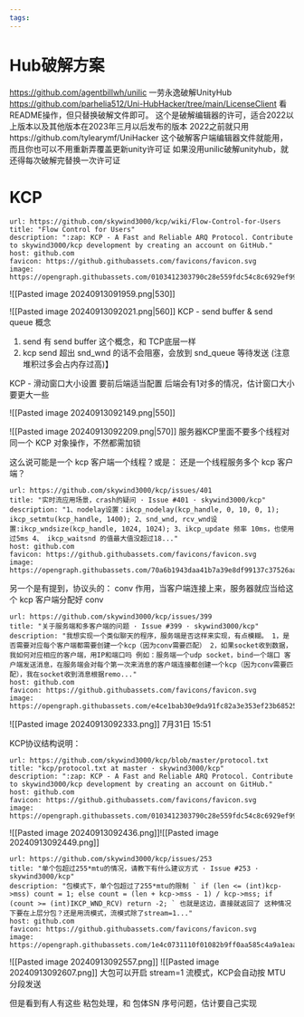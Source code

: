 ```yaml
---
tags:
---
```

# Hub破解方案
https://github.com/agentbillwh/unilic
一劳永逸破解UnityHub
https://github.com/parhelia512/Uni-HubHacker/tree/main/LicenseClient
看README操作，但只替换破解文件即可。
这个是破解编辑器的许可，适合2022以上版本以及其他版本在2023年三月以后发布的版本
2022之前就只用https://github.com/tylearymf/UniHacker 这个破解客户端编辑器文件就能用，而且你也可以不用重新弄覆盖更新unity许可证
如果没用unilic破解unityhub，就还得每次破解完替换一次许可证

# KCP
```cardlink
url: https://github.com/skywind3000/kcp/wiki/Flow-Control-for-Users
title: "Flow Control for Users"
description: ":zap: KCP - A Fast and Reliable ARQ Protocol. Contribute to skywind3000/kcp development by creating an account on GitHub."
host: github.com
favicon: https://github.githubassets.com/favicons/favicon.svg
image: https://opengraph.githubassets.com/0103412303790c28e559fdc54c8c6929ef9982138a3a94217dfc3663b7c61447/skywind3000/kcp
```

![[Pasted image 20240913091959.png|530]]

![[Pasted image 20240913092021.png|560]]
KCP - send buffer & send queue 概念
1. send 有 send buffer 这个概念，和 TCP底层一样
2. kcp send 超出 snd_wnd 的话不会阻塞，会放到 snd_queue 等待发送 (注意堆积过多会占内存过高)】

KCP - 滑动窗口大小设置
要前后端适当配置
后端会有1对多的情况，估计窗口大小要更大一些

![[Pasted image 20240913092149.png|550]]

![[Pasted image 20240913092209.png|570]]
服务器KCP里面不要多个线程对同一个 KCP 对象操作，不然都需加锁

这么说可能是一个 kcp 客户端一个线程？或是： 还是一个线程服务多个 kcp 客户端？

```cardlink
url: https://github.com/skywind3000/kcp/issues/401
title: "实时流应用场景，crash的疑问 · Issue #401 · skywind3000/kcp"
description: "1、nodelay设置：ikcp_nodelay(kcp_handle, 0, 10, 0, 1); ikcp_setmtu(kcp_handle, 1400); 2、snd_wnd, rcv_wnd设置:ikcp_wndsize(kcp_handle, 1024, 1024); 3、ikcp_update 频率 10ms，也使用过5ms 4、 ikcp_waitsnd 的值最大值没超过18..."
host: github.com
favicon: https://github.githubassets.com/favicons/favicon.svg
image: https://opengraph.githubassets.com/70a6b1943daa41b7a39e8df99137c37526aa13a33566dfd382ac138f95e70310/skywind3000/kcp/issues/401
```


另一个是有提到，协议头的： conv 作用，当客户端连接上来，服务器就应当给这个 kcp 客户端分配好 conv
```cardlink
url: https://github.com/skywind3000/kcp/issues/399
title: "关于服务端和多客户端的问题 · Issue #399 · skywind3000/kcp"
description: "我想实现一个类似聊天的程序，服务端是否这样来实现，有点模糊。 1，是否需要对应每个客户端都需要创建一个kcp（因为conv需要匹配） 2，如果socket收到数据，我如何对应相应的客户端，用IP和端口吗 例如：服务端一个udp socket，bind一个端口 客户端发送消息，在服务端会对每个第一次来消息的客户端连接都创建一个kcp（因为conv需要匹配），我在socket收到消息根据remo..."
host: github.com
favicon: https://github.githubassets.com/favicons/favicon.svg
image: https://opengraph.githubassets.com/e4ce1bab30e9da91fc82a3e353ef23b6852523ccfba4e4aec525a5530c97cdcf/skywind3000/kcp/issues/399
```

![[Pasted image 20240913092333.png]]
7月31日 15:51

KCP协议结构说明：


```cardlink
url: https://github.com/skywind3000/kcp/blob/master/protocol.txt
title: "kcp/protocol.txt at master · skywind3000/kcp"
description: ":zap: KCP - A Fast and Reliable ARQ Protocol. Contribute to skywind3000/kcp development by creating an account on GitHub."
host: github.com
favicon: https://github.githubassets.com/favicons/favicon.svg
image: https://opengraph.githubassets.com/0103412303790c28e559fdc54c8c6929ef9982138a3a94217dfc3663b7c61447/skywind3000/kcp
```
![[Pasted image 20240913092436.png]]![[Pasted image 20240913092449.png]]

```cardlink
url: https://github.com/skywind3000/kcp/issues/253
title: "单个包超过255*mtu的情况，请教下有什么建议方式 · Issue #253 · skywind3000/kcp"
description: "包模式下，单个包超过了255*mtu的限制 ` if (len <= (int)kcp->mss) count = 1; else count = (len + kcp->mss - 1) / kcp->mss; if (count >= (int)IKCP_WND_RCV) return -2; ` 也就是这边，直接就返回了 这种情况下要在上层分包？还是用流模式，流模式除了stream=1..."
host: github.com
favicon: https://github.githubassets.com/favicons/favicon.svg
image: https://opengraph.githubassets.com/1e4c0731110f01082b9ff0aa585c4a9a1eaabc7840af7b6a136def08bc4df8a4/skywind3000/kcp/issues/253
```
![[Pasted image 20240913092557.png]]
![[Pasted image 20240913092607.png]]
大包可以开启 stream=1 流模式，KCP会自动按 MTU 分段发送

但是看到有人有这些 粘包处理，和 包体SN 序号问题，估计要自己实现